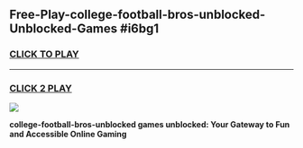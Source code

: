 
## Free-Play-college-football-bros-unblocked-Unblocked-Games #i6bg1
<h3>
<a href="https://news.freeplayer.one?title=college-football-bros-unblocked&ref=8M">CLICK TO PLAY</a></h3>
<hr>

<h3>
<a href="https://news.freeplayer.one?title=college-football-bros-unblocked&ref=8M">CLICK 2 PLAY</a>
  
</h3>

<a href="https://news.freeplayer.one?title=college-football-bros-unblocked&ref=8M"><img src="https://clearcache.store/games.png"></a>


**college-football-bros-unblocked games unblocked: Your Gateway to Fun and Accessible Online Gaming**
